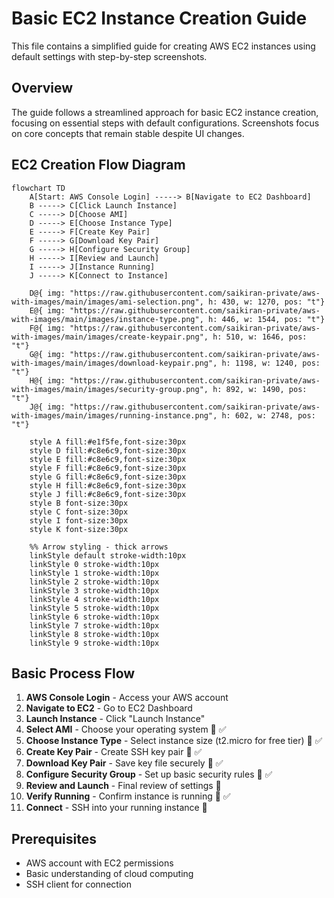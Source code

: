 # Basic EC2 Instance Creation Guide

This file contains a simplified guide for creating AWS EC2 instances using default settings with step-by-step screenshots.

## Overview

The guide follows a streamlined approach for basic EC2 instance creation, focusing on essential steps with default configurations. Screenshots focus on core concepts that remain stable despite UI changes.

## EC2 Creation Flow Diagram

```mermaid
flowchart TD
    A[Start: AWS Console Login] -----> B[Navigate to EC2 Dashboard]
    B -----> C[Click Launch Instance]
    C -----> D[Choose AMI]
    D -----> E[Choose Instance Type]
    E -----> F[Create Key Pair]
    F -----> G[Download Key Pair]
    G -----> H[Configure Security Group]
    H -----> I[Review and Launch]
    I -----> J[Instance Running]
    J -----> K[Connect to Instance]
    
    D@{ img: "https://raw.githubusercontent.com/saikiran-private/aws-with-images/main/images/ami-selection.png", h: 430, w: 1270, pos: "t"}
    E@{ img: "https://raw.githubusercontent.com/saikiran-private/aws-with-images/main/images/instance-type.png", h: 446, w: 1544, pos: "t"}
    F@{ img: "https://raw.githubusercontent.com/saikiran-private/aws-with-images/main/images/create-keypair.png", h: 510, w: 1646, pos: "t"}
    G@{ img: "https://raw.githubusercontent.com/saikiran-private/aws-with-images/main/images/download-keypair.png", h: 1198, w: 1240, pos: "t"}
    H@{ img: "https://raw.githubusercontent.com/saikiran-private/aws-with-images/main/images/security-group.png", h: 892, w: 1490, pos: "t"}
    J@{ img: "https://raw.githubusercontent.com/saikiran-private/aws-with-images/main/images/running-instance.png", h: 602, w: 2748, pos: "t"}
    
    style A fill:#e1f5fe,font-size:30px
    style D fill:#c8e6c9,font-size:30px
    style E fill:#c8e6c9,font-size:30px
    style F fill:#c8e6c9,font-size:30px
    style G fill:#c8e6c9,font-size:30px
    style H fill:#c8e6c9,font-size:30px
    style J fill:#c8e6c9,font-size:30px
    style B font-size:30px
    style C font-size:30px
    style I font-size:30px
    style K font-size:30px
    
    %% Arrow styling - thick arrows
    linkStyle default stroke-width:10px
    linkStyle 0 stroke-width:10px
    linkStyle 1 stroke-width:10px
    linkStyle 2 stroke-width:10px
    linkStyle 3 stroke-width:10px
    linkStyle 4 stroke-width:10px
    linkStyle 5 stroke-width:10px
    linkStyle 6 stroke-width:10px
    linkStyle 7 stroke-width:10px
    linkStyle 8 stroke-width:10px
    linkStyle 9 stroke-width:10px
```

## Basic Process Flow

1. **AWS Console Login** - Access your AWS account
2. **Navigate to EC2** - Go to EC2 Dashboard  
3. **Launch Instance** - Click "Launch Instance"
4. **Select AMI** - Choose your operating system 🔑 ✅
5. **Choose Instance Type** - Select instance size (t2.micro for free tier) 🔑 ✅
6. **Create Key Pair** - Create SSH key pair 🔑 ✅
7. **Download Key Pair** - Save key file securely 🔑 ✅
8. **Configure Security Group** - Set up basic security rules 🔑 ✅
9. **Review and Launch** - Final review of settings 📝
10. **Verify Running** - Confirm instance is running 🔑 ✅
11. **Connect** - SSH into your running instance 📝

## Prerequisites

- AWS account with EC2 permissions
- Basic understanding of cloud computing
- SSH client for connection
